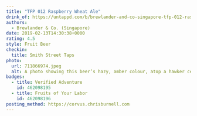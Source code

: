 ```yaml
---
title: "TFP 012 Raspberry Wheat Ale"
drink_of: https://untappd.com/b/brewlander-and-co-singapore-tfp-012-raspberry-wheat-ale/2993558
authors:
  - Brewlander & Co. (Singapore)
date: 2019-02-13T14:30:38+0000
rating: 4.5
style: Fruit Beer
checkin:
  title: Smith Street Taps
photo:
  url: 711866974.jpeg
  alt: A photo showing this beer’s hazy, amber colour, atop a hawker centre table in Singapore
badges:
  - title: Verified Adventure
    id: 462098195
  - title: Fruits of Your Labor
    id: 462098196
posting_method: https://corvus.chrisburnell.com
---
```

